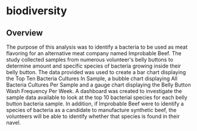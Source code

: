# biodiversity
## Overview
The purpose of this analysis was to identify a bacteria to be used as meat flavoring for an alternative meat company named Improbable Beef.  The study collected samples from numerous volunteer's belly buttons to determine amount and specific species of bacteria growing inside their belly button.  The data provided was used to create a bar chart displaying the Top Ten Bacteria Cultures In Sample, a bubble chart displaying All Bacteria Cultures Per Sample and a gauge chart displaying the Belly Button Wash Frequency Per Week.  A dashboard was created  to investigate the sample data available to look at the top 10 bacterial species for each belly button bacteria sample. In addition, if Improbable Beef were to identify a species of bacteria as a candidate to manufacture synthetic beef, the volunteers will be able to identify whether that species is found in their navel.
